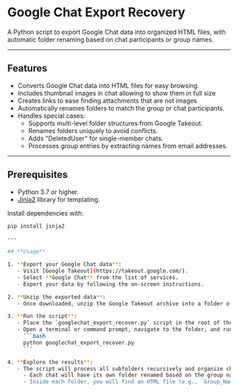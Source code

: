 # **Google Chat Export Recovery**

A Python script to export Google Chat data into organized HTML files, with automatic folder renaming based on chat participants or group names.

---

## **Features**
- Converts Google Chat data into HTML files for easy browsing.
- Includes thumbnail images in chat allowing to show them in full size
- Creates links to ease finding attachments that are not images
- Automatically renames folders to match the group or chat participants.
- Handles special cases:
  - Supports multi-level folder structures from Google Takeout.
  - Renames folders uniquely to avoid conflicts.
  - Adds "DeletedUser" for single-member chats.
  - Processes group entries by extracting names from email addresses.

---

## **Prerequisites**
- Python 3.7 or higher.
- [Jinja2](https://pypi.org/project/Jinja2/) library for templating.

Install dependencies with:
```bash
pip install jinja2

---

## **Usage**

1. **Export your Google Chat data**:
   - Visit [Google Takeout](https://takeout.google.com/).
   - Select **Google Chat** from the list of services.
   - Export your data by following the on-screen instructions.

2. **Unzip the exported data**:
   - Once downloaded, unzip the Google Takeout archive into a folder of your choice.

3. **Run the script**:
   - Place the `googlechat_export_recover.py` script in the root of the unzipped folder.
   - Open a terminal or command prompt, navigate to the folder, and run the following command:
     ```bash
     python googlechat_export_recover.py
     ```

4. **Explore the results**:
   - The script will process all subfolders recursively and organize chats:
     - Each chat will have its own folder renamed based on the group name or participants' names.
     - Inside each folder, you will find an HTML file (e.g., `Group_Name_Chat.html`) containing the chat conversation.


